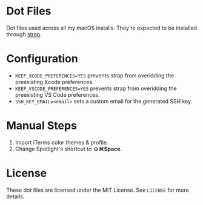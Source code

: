 # Dot Files
Dot files used across all my macOS installs. They're expected to be installed through [strap](https://github.com/MikeMcQuaid/strap).

# Configuration

- `KEEP_XCODE_PREFERENCES=YES` prevents strap from overidding the preexisting Xcode preferences.
- `KEEP_VSCODE_PREFERENCES=YES` prevents strap from overidding the preexisting VS Code preferences.
- `SSH_KEY_EMAIL=<email>` sets a custom email for the generated SSH key.

# Manual Steps
1. Import iTerms color themes & profile.
2. Change Spotlight's shortcut to **⇧⌘Space**.

# License
These dot files are licensed under the MIT License. See `LICENSE` for more details.
